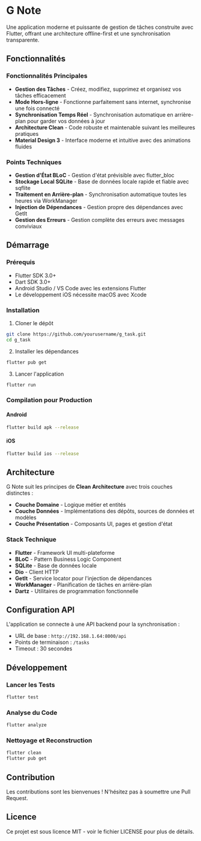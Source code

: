 # G Note

Une application moderne et puissante de gestion de tâches construite avec Flutter, offrant une architecture offline-first et une synchronisation transparente.

## Fonctionnalités

### Fonctionnalités Principales
- **Gestion des Tâches** - Créez, modifiez, supprimez et organisez vos tâches efficacement
- **Mode Hors-ligne** - Fonctionne parfaitement sans internet, synchronise une fois connecté
- **Synchronisation Temps Réel** - Synchronisation automatique en arrière-plan pour garder vos données à jour
- **Architecture Clean** - Code robuste et maintenable suivant les meilleures pratiques
- **Material Design 3** - Interface moderne et intuitive avec des animations fluides

### Points Techniques
- **Gestion d'État BLoC** - Gestion d'état prévisible avec flutter_bloc
- **Stockage Local SQLite** - Base de données locale rapide et fiable avec sqflite
- **Traitement en Arrière-plan** - Synchronisation automatique toutes les heures via WorkManager
- **Injection de Dépendances** - Gestion propre des dépendances avec GetIt
- **Gestion des Erreurs** - Gestion complète des erreurs avec messages conviviaux

## Démarrage

### Prérequis
- Flutter SDK 3.0+
- Dart SDK 3.0+
- Android Studio / VS Code avec les extensions Flutter
- Le développement iOS nécessite macOS avec Xcode

### Installation

1. Cloner le dépôt
```bash
git clone https://github.com/yourusername/g_task.git
cd g_task
```

2. Installer les dépendances
```bash
flutter pub get
```

3. Lancer l'application
```bash
flutter run
```

### Compilation pour Production

#### Android
```bash
flutter build apk --release
```

#### iOS
```bash
flutter build ios --release
```

## Architecture

G Note suit les principes de **Clean Architecture** avec trois couches distinctes :

- **Couche Domaine** - Logique métier et entités
- **Couche Données** - Implémentations des dépôts, sources de données et modèles
- **Couche Présentation** - Composants UI, pages et gestion d'état

### Stack Technique
- **Flutter** - Framework UI multi-plateforme
- **BLoC** - Pattern Business Logic Component
- **SQLite** - Base de données locale
- **Dio** - Client HTTP
- **GetIt** - Service locator pour l'injection de dépendances
- **WorkManager** - Planification de tâches en arrière-plan
- **Dartz** - Utilitaires de programmation fonctionnelle

## Configuration API

L'application se connecte à une API backend pour la synchronisation :
- URL de base : `http://192.168.1.64:8000/api`
- Points de terminaison : `/tasks`
- Timeout : 30 secondes

## Développement

### Lancer les Tests
```bash
flutter test
```

### Analyse du Code
```bash
flutter analyze
```

### Nettoyage et Reconstruction
```bash
flutter clean
flutter pub get
```

## Contribution

Les contributions sont les bienvenues ! N'hésitez pas à soumettre une Pull Request.

## Licence

Ce projet est sous licence MIT - voir le fichier LICENSE pour plus de détails.
